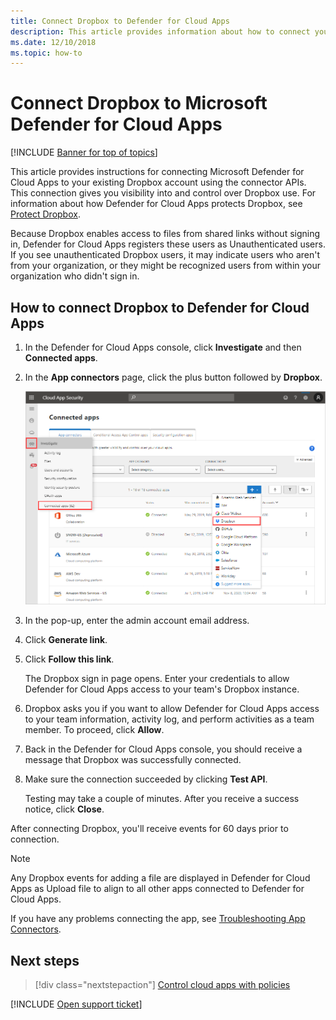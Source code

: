 ```yaml
---
title: Connect Dropbox to Defender for Cloud Apps
description: This article provides information about how to connect your Dropbox app to Defender for Cloud Apps using the API connector  for visibility and control over use.
ms.date: 12/10/2018
ms.topic: how-to
---
```

# Connect Dropbox to Microsoft Defender for Cloud Apps

[!INCLUDE [Banner for top of topics](includes/banner.md)]

This article provides instructions for connecting Microsoft Defender for Cloud Apps to your existing Dropbox account using the connector APIs. This connection gives you visibility into and control over Dropbox use. For information about how Defender for Cloud Apps protects Dropbox, see [Protect Dropbox](protect-dropbox.md).

Because Dropbox enables access to files from shared links without signing in, Defender for Cloud Apps registers these users as Unauthenticated users. If you see unauthenticated Dropbox users, it may indicate users who aren't from your organization, or they might be recognized users from within your organization who didn't sign in.

## How to connect Dropbox to Defender for Cloud Apps

1. In the Defender for Cloud Apps console, click **Investigate** and then **Connected apps**.

2. In the **App connectors** page, click the plus button followed by **Dropbox**.

    ![connect dropbox.](media/connect-dropbox.png "connect dropbox")

3. In the pop-up, enter the admin account email address.

4. Click **Generate link**.

5. Click **Follow this link**.

    The Dropbox sign in page opens. Enter your credentials to allow Defender for Cloud Apps access to your team's Dropbox instance.

6. Dropbox asks you if you want to allow Defender for Cloud Apps access to your team information, activity log, and perform activities as a team member. To proceed, click **Allow**.

7. Back in the Defender for Cloud Apps console, you should receive a message that Dropbox was successfully connected.

8. Make sure the connection succeeded by clicking **Test API**.

    Testing may take a couple of minutes. After you receive a success notice, click **Close**.

After connecting Dropbox, you'll receive events for 60 days prior to connection.

> [!NOTE]
> Any Dropbox events for adding a file are displayed in Defender for Cloud Apps as Upload file to align to all other apps connected to Defender for Cloud Apps.

If you have any problems connecting the app, see [Troubleshooting App Connectors](troubleshooting-api-connectors-using-error-messages.md).

## Next steps

> [!div class="nextstepaction"]
> [Control cloud apps with policies](control-cloud-apps-with-policies.md)

[!INCLUDE [Open support ticket](includes/support.md)]
